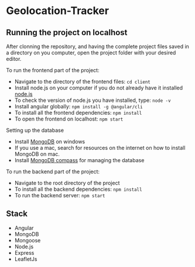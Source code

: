 # Geolocation-Tracker

## Running the project on localhost

After clonning the repository, and having the complete project files saved in a directory on you computer, open the project folder with your desired editor.

To run the frontend part of the project:

- Navigate to the directory of the frontend files: `cd client`
- Install node.js on your computer if you do not already have it installed [node.js](https://nodejs.org/en/)
- To check the version of node.js you have installed, type: `node -v`
- Install angular globally: `npm install -g @angular/cli`
- To install all the frontend dependencies: `npm install`
- To open the frontend on localhost: `npm start`

Setting up the database

- Install [MongoDB](https://zarkom.net/blogs/how-to-install-mongodb-for-development-in-windows-3328) on windows
- If you use a mac, search for resources on the internet on how to install MongoDB on mac.
- Install [MongoDB compass](https://www.mongodb.com/try/download/compass) for managing the database

To run the backend part of the project:

- Navigate to the root directory of the project
- To install all the backend dependencies: `npm install`
- To run the backend server: `npm start`

## Stack

- Angular
- MongoDB
- Mongoose
- Node.js
- Express
- LeafletJs
